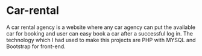 # Car-rental


A car rental agency is a website where any car agency can put the available car for booking and user can easy book a car after a successful log in. The technology which I had used to make this projects are PHP with MYSQL  and Bootstrap for front-end.

